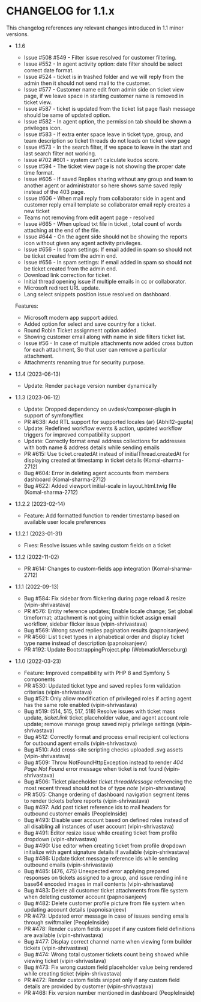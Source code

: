 CHANGELOG for 1.1.x
===================

This changelog references any relevant changes introduced in 1.1 minor versions.

* 1.1.6 
    * Issue #508 #549 - Filter issue resolved for customer filtering.
    * Issue #552 - In agent activity option: date filter should be select correct date format.
    * Issue #524 - ticket is in trashed folder and we will reply from the admin then it should not send mail to the customer.
    * Issue #577 - Customer name edit from admin side on ticket view page, if we leave space in starting customer name is removed in ticket view.
    * Issue #587 - ticket is updated from the ticket list page flash message should be same of updated option.
    * Issue #582 - In agent option, the permission tab should be shown a privileges icon.
    * Issue #583 - If extra enter space leave in ticket type, group, and team description so ticket threads do not loads on ticket view page 
    * Issue #573 - In the search filter, if we space to leave in the start and last search filter not working.
    * Issue #702 #601 - system can't calculate kudos score.
    * Issue #594 - The ticket view page is not showing the proper date time format.
    * Issue #605 - If saved Replies sharing without any group and team to another agent or administrator so here shows same saved reply instead of the 403 page.
    * Issue #606 - When mail reply from collaborator side in agent and customer reply email template so collaborator email reply creates a new ticket
    * Teams not removing from edit agent page - resolved
    * Issue #665 - When upload txt file in ticket , total count of words attaching at the end of the file.
    * Issue #644 - On the agent side should not be showing the reports icon without given any agent activity privileges.
    * Issue #656 - In spam settings: If email added in spam so should not be ticket created from the admin end.
    * Issue #656 - In spam settings: If email added in spam so should not be ticket created from the admin end.
    * Download link correction for ticket.
    * Initial thread opening issue if multiple emails in cc or collaborator.
    * Microsoft redirect URL update.
    * Lang select snippets position issue resolved on dashboard.
    
    Features:
    * Microsoft modern app support added.
    * Added option for select and save country for a ticket.
    * Round Robin Ticket assignment option added.
    * Showing customer email along with name in side filters ticket list.
    * Issue #56 - In case of multiple attachments now added cross button for each attachment,
    So that user can remove a particular attachment.
    * Attachments renaming true for security purpose.

* 1.1.4 (2023-06-13)
    * Update: Render package version number dynamically

* 1.1.3 (2023-06-12)
    * Update: Dropped dependency on uvdesk/composer-plugin in support of symfony/flex
    * PR #638: Add RTL support for supported locales (ar) (Abhi12-gupta)
    * Update: Redefined workflow events & action, updated workflow triggers for improved compatibility support
    * Update: Correctly format email address collections for addresses with both name & address details while sending emails
    * PR #615: Use ticket.createdAt instead of initialThread.createdAt for displaying created at timestamp in ticket details (Komal-sharma-2712)
    * Bug #604: Error in deleting agent accounts from members dashboard (Komal-sharma-2712)
    * Bug #622: Added viewport initial-scale in layout.html.twig file (Komal-sharma-2712)

* 1.1.2.2 (2023-02-14)
    * Feature: Add formatted function to render timestamp based on available user locale preferences

* 1.1.2.1 (2023-01-31)
    * Fixes: Resolve issues while saving custom fields on a ticket

* 1.1.2 (2022-11-02)
    * PR #614: Changes to custom-fields app integration (Komal-sharma-2712)

* 1.1.1 (2022-09-13)
    * Bug #584: Fix sidebar from flickering during page reload & resize (vipin-shrivastava)
    * PR #576: Entity reference updates; Enable locale change; Set global timeformat; attachment is not going within ticket assign email workflow, sidebar flicker issue (vipin-shrivastava)
    * Bug #569: Wrong saved replies pagination results (papnoisanjeev)
    * PR #566: List ticket types in alphabetical order and display ticket type name instead of description (papnoisanjeev)
    * PR #192: Update BootstrappingProject.php (WebmaticMerseburg)

* 1.1.0 (2022-03-23)
    * Feature: Improved compatibility with PHP 8 and Symfony 5 components
    * PR #530: Updated ticket type and saved replies form validation criterias (vipin-shrivastava)
    * Bug #521: Only allow modification of privileged roles if acting agent has the same role enabled (vipin-shrivastava)
    * Bug #519: (514, 515, 517, 518) Resolve issues with ticket mass update, *ticket.link* ticket placeholder value, and agent account role update; remove manage group saved reply privilege settings (vipin-shrivastava)
    * Bug #512: Correctly format and process email recipient collections for outbound agent emails (vipin-shrivastava)
    * Bug #510: Add cross-site scripting checks uploaded .svg assets (vipin-shrivastava)
    * Bug #509: Throw NotFoundHttpException instead to render *404 Page Not Found* error message when ticket is not found (vipin-shrivastava)
    * Bug #506: Ticket placeholder *ticket.threadMessage* referencing the most recent thread should not be of type *note* (vipin-shrivastava)
    * PR #505: Change ordering of dashboard navigation segment items to render tickets before reports (vipin-shrivastava)
    * Bug #497: Add past ticket reference ids to mail headers for outbound customer emails (PeopleInside)
    * Bug #493: Disable user account based on defined roles instead of all disabling all instances of user account (vipin-shrivastava)
    * Bug #491: Editor resize issue while creating ticket from profile dropdown (vipin-shrivastava)
    * Bug #490: Use editor when creating ticket from profile dropdown initialize with agent signature details if available (vipin-shrivastava)
    * Bug #486: Update ticket message reference ids while sending outbound emails (vipin-shrivastava)
    * Bug #485: (476, 475) Unexpected error applying prepared responses on tickets assigned to a group, and issue rending inline base64 encoded images in mail contents (vipin-shrivastava)
    * Bug #483: Delete all customer ticket attachments from file system when deleting customer account (papnoisanjeev)
    * Bug #482: Delete customer profile picture from file system when updating account details (papnoisanjeev)
    * PR #479: Updated error message in case of issues sending emails through swiftmailer (PeopleInside)
    * PR #478: Render custom fields snippet if any custom field definitions are available (vipin-shrivastava)
    * Bug #477: Display correct channel name when viewing form builder tickets (vipin-shrivastava)
    * Bug #474: Wrong total customer tickets count being showed while viewing ticket (vipin-shrivastava)
    * Bug #473: Fix wrong custom field placeholder value being rendered while creating ticket (vipin-shrivastava)
    * PR #472: Render custom fields snippet only if any custom field details are provided by customer (vipin-shrivastava)
    * PR #468: Fix version number mentioned in dashboard (PeopleInside)
